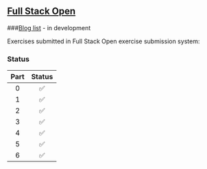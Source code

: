 ## [Full Stack Open](https://fullstackopen.com/en/)

###[Blog list](https://github.com/Oraion13/full-stack-open/tree/main/part7/bloglist) - in development

Exercises submitted in Full Stack Open exercise submission system:

### Status

|Part  | Status|
|:----:|:-----:|
|0     |✅     |
|1     |✅     |
|2     |✅     |
|3     |✅     |
|4     |✅     |
|5     |✅     |
|6     |✅     |
